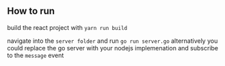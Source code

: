 ## How to run

build the react project with `yarn run build`

navigate into the `server folder` and run `go run server.go`
alternatively you could replace the go server with your nodejs implemenation and subscribe to the `message` event
